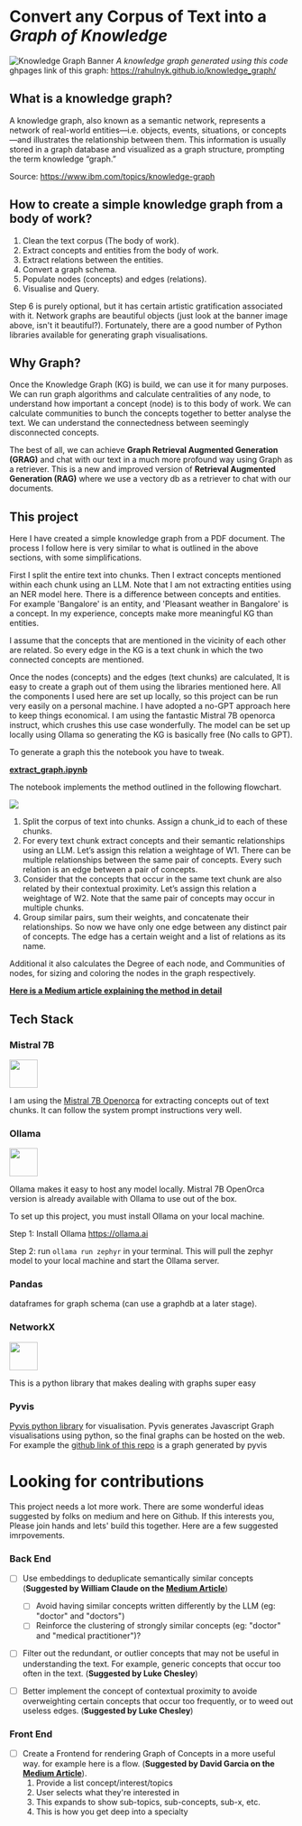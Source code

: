 
# Convert any Corpus of Text into a *Graph of Knowledge*

![Knowledge Graph Banner](./assets/KG_banner.png)
*A knowledge graph generated using this code* 
ghpages link of this graph: https://rahulnyk.github.io/knowledge_graph/


## What is a knowledge graph?
A knowledge graph, also known as a semantic network, represents a network of real-world entities—i.e. objects, events, situations, or concepts—and illustrates the relationship between them. This information is usually stored in a graph database and visualized as a graph structure, prompting the term knowledge “graph.”

Source: https://www.ibm.com/topics/knowledge-graph

## How to create a simple knowledge graph from a body of work?
1. Clean the text corpus (The body of work).
2. Extract concepts and entities from the body of work.
3. Extract relations between the entities. 
4. Convert a graph schema. 
5. Populate nodes (concepts) and edges (relations).
6. Visualise and Query. 

Step 6 is purely optional, but it has certain artistic gratification associated with it. Network graphs are beautiful objects (just look at the banner image above, isn't it beautiful?). Fortunately, there are a good number of Python libraries available for generating graph visualisations. 

## Why Graph?
Once the Knowledge Graph (KG) is build, we can use it for many purposes. We can run graph algorithms and calculate centralities of any node, to understand how important a concept (node) is to this body of work. We can calculate communities to bunch the concepts together to better analyse the text. We can understand the connectedness between seemingly disconnected concepts. 

The best of all, we can achieve **Graph Retrieval Augmented Generation (GRAG)** and chat with our text in a much more profound way using Graph as a retriever. This is a new and improved version of **Retrieval Augmented Generation (RAG)** where we use a vectory db as a retriever to chat with our documents. 

## This project
Here I have created a simple knowledge graph from a PDF document. The process I follow here is very similar to what is outlined in the above sections, with some simplifications.

First I split the entire text into chunks. Then I extract concepts mentioned within each chunk using an LLM. Note that I am not extracting entities using an NER model here. There is a difference between concepts and entities. For example 'Bangalore' is an entity, and 'Pleasant weather in Bangalore' is a concept. In my experience, concepts make more meaningful KG than entities.

I assume that the concepts that are mentioned in the vicinity of each other are related. So every edge in the KG is a text chunk in which the two connected concepts are mentioned.

Once the nodes (concepts) and the edges (text chunks) are calculated, It is easy to create a graph out of them using the libraries mentioned here.
All the components I used here are set up locally, so this project can be run very easily on a personal machine. I have adopted a no-GPT approach here to keep things economical. I am using the fantastic Mistral 7B openorca instruct, which crushes this use case wonderfully. The model can be set up locally using Ollama so generating the KG is basically free (No calls to GPT).

To generate a graph this the notebook you have to tweak. 

**[extract_graph.ipynb](https://github.com/rahulnyk/knowledge_graph/blob/main/extract_graph.ipynb)**

The notebook implements the method outlined in the following flowchart. 

<img src="./assets/Method.png"/>

1. Split the corpus of text into chunks. Assign a chunk_id to each of these chunks.
2. For every text chunk extract concepts and their semantic relationships using an LLM. Let’s assign this relation a weightage of W1. There can be multiple relationships between the same pair of concepts. Every such relation is an edge between a pair of concepts.
3. Consider that the concepts that occur in the same text chunk are also related by their contextual proximity. Let’s assign this relation a weightage of W2. Note that the same pair of concepts may occur in multiple chunks.
4. Group similar pairs, sum their weights, and concatenate their relationships. So now we have only one edge between any distinct pair of concepts. The edge has a certain weight and a list of relations as its name.

Additional it also calculates the Degree of each node, and Communities of nodes, for sizing and coloring the nodes in the graph respectively. 


**[Here is a Medium article explaining the method in detail ](https://medium.com/towards-data-science/how-to-convert-any-text-into-a-graph-of-concepts-110844f22a1a)**



## Tech Stack

### Mistral 7B
<a href="https://mistral.ai/news/announcing-mistral-7b/"><img src="https://mistral.ai/images/logo_hubc88c4ece131b91c7cb753f40e9e1cc5_2589_256x0_resize_q97_h2_lanczos_3.webp" height=50 /></a>

I am using the [Mistral 7B Openorca](https://huggingface.co/Open-Orca/Mistral-7B-OpenOrca) for extracting concepts out of text chunks. It can follow the system prompt instructions very well. 

### Ollama
<a href="https://ollama.ai"><img src='https://github.com/jmorganca/ollama/assets/3325447/0d0b44e2-8f4a-4e99-9b52-a5c1c741c8f7 ' height='50'/></a>

Ollama makes it easy to host any model locally. Mistral 7B OpenOrca version is already available with Ollama to use out of the box. 

To set up this project, you must install Ollama on your local machine. 

Step 1: Install Ollama https://ollama.ai

Step 2: run `ollama run zephyr` in your terminal. This will pull the zephyr model to your local machine and start the Ollama server.

### Pandas 
dataframes for graph schema (can use a graphdb at a later stage).

### NetworkX 
<a href="https://networkx.org"><img src="https://networkx.org/_static/networkx_logo.svg" height=50 /><a/>

This is a python library that makes dealing with graphs super easy

### Pyvis
[Pyvis python library](https://github.com/WestHealth/pyvis/tree/master) for visualisation. Pyvis generates Javascript Graph visualisations using python, so the final graphs can be hosted on the web. For example the [github link of this repo](https://rahulnyk.github.io/knowledge_graph/) is a graph generated by pyvis


# Looking for contributions
This project needs a lot more work. There are some wonderful ideas suggested by folks on medium and here on Github. If this interests you, Please join hands and lets' build this together. Here are a few suggested imrpovements. 

### Back End

- [ ] Use embeddings to deduplicate semantically similar concepts (**Suggested by William Claude on the [Medium Article](https://medium.com/towards-data-science/how-to-convert-any-text-into-a-graph-of-concepts-110844f22a1a)**)
    - [ ] Avoid having similar concepts written differently by the LLM (eg: "doctor" and "doctors")
    - [ ] Reinforce the clustering of strongly similar concepts (eg: "doctor" and "medical practitioner")?

- [ ] Filter out the redundant, or outlier concepts that may not be useful in understanding the text. For example, generic concepts that occur too often in the text. (**Suggested by Luke Chesley**)

- [ ] Better implement the concept of contextual proximity to avoide overweighting certain concepts that occur too frequently, or to weed out useless edges. (**Suggested by Luke Chesley**)

### Front End
- [ ] Create a Frontend for rendering Graph of Concepts in a more useful way. for example here is a flow. (**Suggested by David Garcia on the [Medium Article](https://medium.com/towards-data-science/how-to-convert-any-text-into-a-graph-of-concepts-110844f22a1a)**). 
    1. Provide a list concept/interest/topics
    2. User selects what they're interested in
    3. This expands to show sub-topics, sub-concepts, sub-x, etc.
    4. This is how you get deep into a specialty
